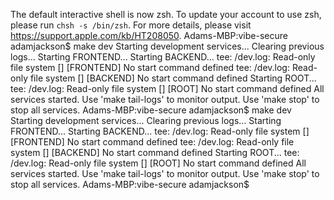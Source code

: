 The default interactive shell is now zsh.
To update your account to use zsh, please run `chsh -s /bin/zsh`.
For more details, please visit https://support.apple.com/kb/HT208050.
Adams-MBP:vibe-secure adamjackson$ make dev
Starting development services...
Clearing previous logs...
Starting FRONTEND...
Starting BACKEND...
tee: /dev.log: Read-only file system
[] [FRONTEND] No start command defined
tee: /dev.log: Read-only file system
[] [BACKEND] No start command defined
Starting ROOT...
tee: /dev.log: Read-only file system
[] [ROOT] No start command defined
All services started. Use 'make tail-logs' to monitor output.
Use 'make stop' to stop all services.
Adams-MBP:vibe-secure adamjackson$ make dev
Starting development services...
Clearing previous logs...
Starting FRONTEND...
Starting BACKEND...
tee: /dev.log: Read-only file system
[] [FRONTEND] No start command defined
tee: /dev.log: Read-only file system
[] [BACKEND] No start command defined
Starting ROOT...
tee: /dev.log: Read-only file system
[] [ROOT] No start command defined
All services started. Use 'make tail-logs' to monitor output.
Use 'make stop' to stop all services.
Adams-MBP:vibe-secure adamjackson$
